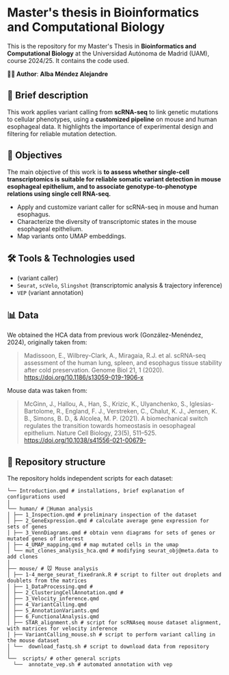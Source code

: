# Master's thesis in **Bioinformatics and Computational Biology**

This is the repository for my Master's Thesis in **Bioinformatics and Computational Biology** at the Universidad Autónoma de Madrid (UAM), course 2024/25. It contains the code used. 

**👩‍💻 Author**: **Alba Méndez Alejandre**  

## 🧬 Brief description
This work applies variant calling from **scRNA-seq** to link genetic mutations to cellular phenotypes, using a **customized pipeline** on mouse and human esophageal data. It highlights the importance of experimental design and filtering for reliable mutation detection.

## 🎯 Objectives
The main objective of this work is **to assess whether single-cell transcriptomics is suitable for reliable somatic variant detection in mouse esophageal epithelium, and to associate genotype-to-phenotype relations using single cell RNA-seq.**

- Apply and customize variant caller for scRNA-seq in mouse and human esophagus.
- Characterize the diversity of transcriptomic states in the mouse esophageal epithelium. 
- Map variants onto UMAP embeddings. 

## 🛠️ Tools & Technologies used
- (variant caller)
- `Seurat`, `scVelo`, `Slingshot` (transcriptomic analysis & trajectory inference)
- `VEP` (variant annotation)

## 📊 Data
We obtained the HCA data from previous work (González-Menéndez, 2024), originally taken from: 
> Madissoon, E., Wilbrey-Clark, A., Miragaia, R.J. et al. scRNA-seq assessment of the human lung, spleen, and esophagus tissue stability after cold preservation. Genome Biol 21, 1 (2020). https://doi.org/10.1186/s13059-019-1906-x

Mouse data was taken from:
> McGinn, J., Hallou, A., Han, S., Krizic, K., Ulyanchenko, S., Iglesias-Bartolome, R., England, F. J., Verstreken, C., Chalut, K. J., Jensen, K. B., Simons, B. D., & Alcolea, M. P. (2021). A biomechanical switch regulates the transition towards homeostasis in oesophageal epithelium. Nature Cell Biology, 23(5), 511–525. https://doi.org/10.1038/s41556-021-00679-

## 📁 Repository structure
The repository holds independent scripts for each dataset: 
```
└── Introduction.qmd # installations, brief explanation of configurations used
│
└── human/ # 🧍Human analysis
│ ├── 1_Inspection.qmd # preliminary inspection of the dataset
│ ├── 2_GeneExpression.qmd # calculate average gene expression for sets of genes
│ ├── 3_VennDiagrams.qmd # obtain venn diagrams for sets of genes or mutated genes of interest
│ ├── 4_UMAP_mapping.qmd # map mutated cells in the umap
│ └── mut_clones_analysis_hca.qmd # modifying seurat_obj@meta.data to add clones
│
├── mouse/ # 🐭 Mouse analysis
│ ├── 1-4_merge_seurat_fixedrank.R # script to filter out droplets and doublets from the matrices
│ ├── 1_DataProcessing.qmd #
│ ├── 2_ClusteringCellAnnotation.qmd #
│ ├── 3_Velocity_inference.qmd
│ ├── 4_VariantCalling.qmd
│ ├── 5_AnnotationVariants.qmd
│ ├── 6_FunctionalAnalysis.qmd 
│ ├── STAR_alignment.sh # script for scRNAseq mouse dataset alignment, with matrices for velocity inference
│ ├── VariantCalling_mouse.sh # script to perform variant calling in the mouse dataset
│ └──  download_fastq.sh # script to download data from repository
│
└──  scripts/ # other general scripts
  └──  annotate_vep.sh # automated annotation with vep

```




